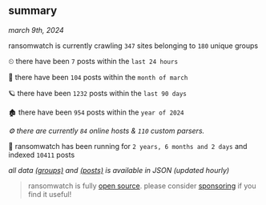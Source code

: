 
## summary
_march 9th, 2024_

ransomwatch is currently crawling `347` sites belonging to `180` unique groups

⏲ there have been `7` posts within the `last 24 hours`

🦈 there have been `104` posts within the `month of march`

🪐 there have been `1232` posts within the `last 90 days`

🏚 there have been `954` posts within the `year of 2024`

_⚙️ there are currently `84` online hosts & `110` custom parsers._

🦕 ransomwatch has been running for `2 years, 6 months and 2 days` and indexed `10411` posts

_all data  [(groups)](http://ransomwhat.telemetry.ltd/groups) and [(posts)](http://ransomwhat.telemetry.ltd/posts) is available in JSON (updated hourly)_

> ransomwatch is fully [open source](https://github.com/joshhighet/ransomwatch#ransomwatch--). please consider [sponsoring](https://github.com/sponsors/joshhighet) if you find it useful!
